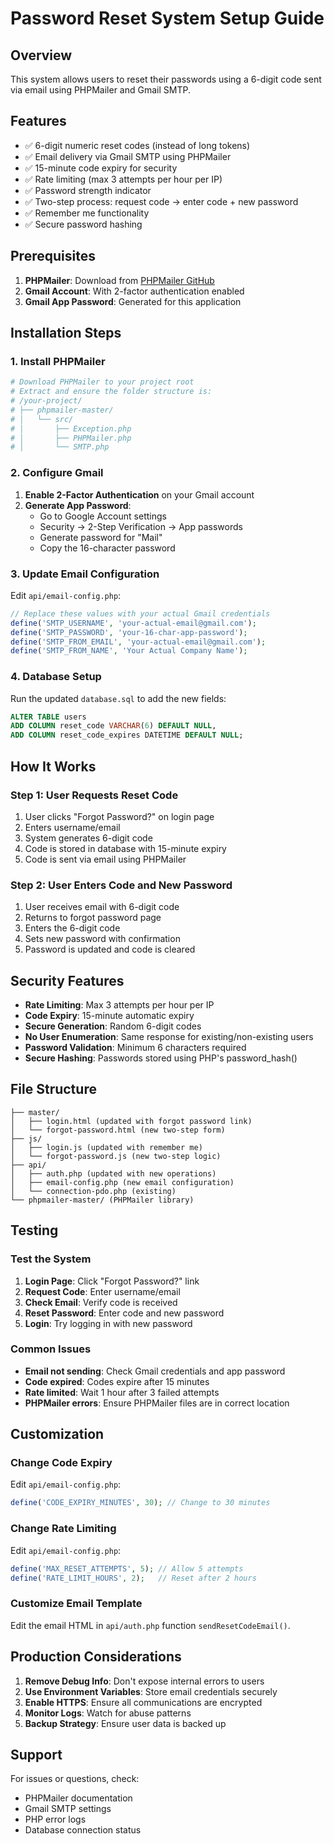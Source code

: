 # Password Reset System Setup Guide

## Overview
This system allows users to reset their passwords using a 6-digit code sent via email using PHPMailer and Gmail SMTP.

## Features
- ✅ 6-digit numeric reset codes (instead of long tokens)
- ✅ Email delivery via Gmail SMTP using PHPMailer
- ✅ 15-minute code expiry for security
- ✅ Rate limiting (max 3 attempts per hour per IP)
- ✅ Password strength indicator
- ✅ Two-step process: request code → enter code + new password
- ✅ Remember me functionality
- ✅ Secure password hashing

## Prerequisites
1. **PHPMailer**: Download from [PHPMailer GitHub](https://github.com/PHPMailer/PHPMailer)
2. **Gmail Account**: With 2-factor authentication enabled
3. **Gmail App Password**: Generated for this application

## Installation Steps

### 1. Install PHPMailer
```bash
# Download PHPMailer to your project root
# Extract and ensure the folder structure is:
# /your-project/
# ├── phpmailer-master/
# │   └── src/
# │       ├── Exception.php
# │       ├── PHPMailer.php
# │       └── SMTP.php
```

### 2. Configure Gmail
1. **Enable 2-Factor Authentication** on your Gmail account
2. **Generate App Password**:
   - Go to Google Account settings
   - Security → 2-Step Verification → App passwords
   - Generate password for "Mail"
   - Copy the 16-character password

### 3. Update Email Configuration
Edit `api/email-config.php`:
```php
// Replace these values with your actual Gmail credentials
define('SMTP_USERNAME', 'your-actual-email@gmail.com');
define('SMTP_PASSWORD', 'your-16-char-app-password');
define('SMTP_FROM_EMAIL', 'your-actual-email@gmail.com');
define('SMTP_FROM_NAME', 'Your Actual Company Name');
```

### 4. Database Setup
Run the updated `database.sql` to add the new fields:
```sql
ALTER TABLE users 
ADD COLUMN reset_code VARCHAR(6) DEFAULT NULL,
ADD COLUMN reset_code_expires DATETIME DEFAULT NULL;
```

## How It Works

### Step 1: User Requests Reset Code
1. User clicks "Forgot Password?" on login page
2. Enters username/email
3. System generates 6-digit code
4. Code is stored in database with 15-minute expiry
5. Code is sent via email using PHPMailer

### Step 2: User Enters Code and New Password
1. User receives email with 6-digit code
2. Returns to forgot password page
3. Enters the 6-digit code
4. Sets new password with confirmation
5. Password is updated and code is cleared

## Security Features

- **Rate Limiting**: Max 3 attempts per hour per IP
- **Code Expiry**: 15-minute automatic expiry
- **Secure Generation**: Random 6-digit codes
- **No User Enumeration**: Same response for existing/non-existing users
- **Password Validation**: Minimum 6 characters required
- **Secure Hashing**: Passwords stored using PHP's password_hash()

## File Structure
```
├── master/
│   ├── login.html (updated with forgot password link)
│   └── forgot-password.html (new two-step form)
├── js/
│   ├── login.js (updated with remember me)
│   └── forgot-password.js (new two-step logic)
├── api/
│   ├── auth.php (updated with new operations)
│   ├── email-config.php (new email configuration)
│   └── connection-pdo.php (existing)
└── phpmailer-master/ (PHPMailer library)
```

## Testing

### Test the System
1. **Login Page**: Click "Forgot Password?" link
2. **Request Code**: Enter username/email
3. **Check Email**: Verify code is received
4. **Reset Password**: Enter code and new password
5. **Login**: Try logging in with new password

### Common Issues
- **Email not sending**: Check Gmail credentials and app password
- **Code expired**: Codes expire after 15 minutes
- **Rate limited**: Wait 1 hour after 3 failed attempts
- **PHPMailer errors**: Ensure PHPMailer files are in correct location

## Customization

### Change Code Expiry
Edit `api/email-config.php`:
```php
define('CODE_EXPIRY_MINUTES', 30); // Change to 30 minutes
```

### Change Rate Limiting
Edit `api/email-config.php`:
```php
define('MAX_RESET_ATTEMPTS', 5); // Allow 5 attempts
define('RATE_LIMIT_HOURS', 2);   // Reset after 2 hours
```

### Customize Email Template
Edit the email HTML in `api/auth.php` function `sendResetCodeEmail()`.

## Production Considerations

1. **Remove Debug Info**: Don't expose internal errors to users
2. **Use Environment Variables**: Store email credentials securely
3. **Enable HTTPS**: Ensure all communications are encrypted
4. **Monitor Logs**: Watch for abuse patterns
5. **Backup Strategy**: Ensure user data is backed up

## Support
For issues or questions, check:
- PHPMailer documentation
- Gmail SMTP settings
- PHP error logs
- Database connection status
